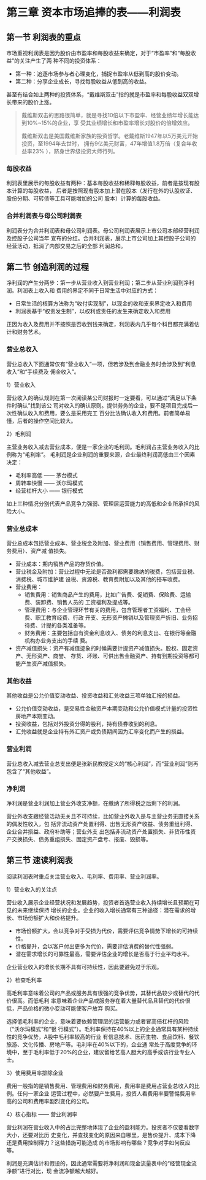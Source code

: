 # 第三章 资本市场追捧的表——利润表

## 第一节 利润表的重点

市场重视利润表是因为股价由市盈率和每股收益来确定，对于“市盈率”和“每股收益”的关注产生了两
种不同的投资体系：

- 第一种：追逐市场参与者心理变化，捕捉市盈率从低到高的股价变动。
- 第二种：分享企业成长，寻找每股收益从低到高的收益。

甚至有结合如上两种的投资体系，“戴维斯双击”指的就是市盈率和每股收益双双增长带来的股价上涨。

> 戴维斯双击的思路很简单，就是寻找10倍以下市盈率、经营业绩年增长能达到10%~15%的企业，享
受其业绩增长和市盈率增长对股价的倍增效应。
>
> 戴维斯双击是美国戴维斯家族的投资哲学。老戴维斯1947年以5万美元开始投资，至1994年去世时，
拥有9亿美元财富，47年增值1.8万倍（复合年收益率23% ），跻身世界级投资大师行列。

### 每股收益

利润表里展示的每股收益有两种：基本每股收益和稀释每股收益，前者是按现有股本计算的每股收益，
后者是按照现有股本加上潜在股本（发行在外的认股权证、股份分期、可转债等工具可能增加的公司
股本）计算的每股收益。

### 合并利润表与母公司利润表

利润表分为合并利润表和母公司利润表。母公司利润表展示上市公司本部经营利润及控股子公司当年
宣布的分红。合并利润表，展示上市公司加上其控股子公司的经营活动，抵消了内部交易之后的全部
利润总和。

## 第二节 创造利润的过程

净利润的产生分两步：第一步从营业收入到营业利润；第二步从营业利润到净利润。利润表上收入和
费用的界定不同于日常生活中对应的方式：

- 日常生活的核算方法称为“收付实现制”，以现金的收和支来界定收入和费用
- 利润表基于“权责发生制”，以权利或责任的发生来确定收入和费用

正因为收入及费用并不按照是否收到钱来确定，利润表内几乎每个科目都充满着估计和财务艺术。

### 营业总收入

营业总收入下面通常仅有“营业收入”一项，但若涉及到金融业务时会涉及到“利息收入”和“手续费及
佣金收入”。

1）营业收入

营业收入的确认规则在第一次阅读某公司财报时一定要看，可以通过“满足以下条件时确认”找到该公
司对收入的确认原则。提供劳务的企业，要不是项目完成后一次性确认收入和费用，要么是采用完工
百分比法确认收入和费用。前者简单易懂，后者的操作空间比较大。

2）毛利润

主营业务收入减去营业成本，便是一家企业的毛利润。毛利润占主营业务收入的比例称为“毛利率”。
毛利润是企业利润的重要来源，企业最终利润高低由三个因素决定：

- 毛利率高低 —— 茅台模式
- 周转率快慢 —— 沃尔玛模式
- 经营杠杆大小 —— 银行模式

如上三种情况分别代表产品竞争力强弱、管理层运营能力的高低和企业所承担的风险大小。

### 营业总成本

营业总成本包括营业成本、营业税金及附加、营业费用（销售费用、管理费用、财务费用）、资产减
值损失。

- 营业成本：期内销售产品的存货价值。
- 营业税金及附加：营业过程中无论是否盈利都需要缴纳的税费，包括营业税、消费税、城市维护建
设税、资源税、教育费附加以及其他的搭车收费。
- 营业费用：
  - 销售费用：销售商品产生的费用，比如广告费、促销费、保险费、运输费、装卸费、销售人员的
    工资福利及提成等。
  - 管理费用：与企业管理环节有关的费用，包含管理者工资福利、工会经费、职工教育经费、行政
    开支、无形资产摊销以及管理资产折旧、业务招待费、计提的各类准备等。
  - 财务费用：主要包括自有资金利息收入、债务的利息支出、在银行等金融机构办业务支出的手续
    费。
- 资产减值损失：资产有减值迹象的时候需要计提资产减值损失。股权、固定资产、无形资产、商誉、
  存货、坏账、可供出售金融资产、持有到期投资等都可能产生资产减值损失。

### 其他收益

其他收益是公允价值变动收益、投资收益和汇兑收益三项单独汇报的损益。

- 公允价值变动收益，是交易性金融资产本期变动和公允价值模式计量的投资性房地产本期变动。
- 投资收益，包括对外投资分得的股利，持有债券收到的利息。
- 汇兑收益就是企业持有外汇资产或负债期间因为汇率变化而产生的损益。

### 营业利润

营业总收入减去营业总支出便是张新民教授定义的“核心利润”，而“营业利润”则再包含了“其他收益”。

### 净利润

净利润是营业利润加上营业外收支净额，在缴纳了所得税之后剩下的利润。

营业外收支跟经营活动无关且不可持续，比如营业外收入是与主营业务无直接关系的偶发性收入，包
括非流动资产处置利得、出售无形资产收益、债务重组利得、企业合并损益、政府补助等；营业外支
出包括非流动资产处置损失、非货币性资产交换损失、债务重组损失、固定资产盘亏、报废、毁损等。

## 第三节 速读利润表

阅读利润表时重点关注营业收入、毛利率、费用率、营业利润率。

1）营业收入的关注点

营业收入展示企业经营状况和发展趋势，投资者首选营业收入持续增长且预期在可见的未来继续保持
增长的企业。企业的收入增长通常有三种途径：潜在需求的增长、市场份额扩大和价格提升。

- 市场份额扩大，会以竞争对手受损为代价，需要评估竞争情势下增长的可持续性。
- 价格提升，会以客户付出更多为代价，需要评估消费的替代性强弱。
- 潜在需求增长的可靠性最高，需要评估企业的增长是否高于行业平均水平。

企业营业收入的增长长期不具有可持续性，因此要避免过于乐观。

2）检查毛利率

高毛利率意味着公司的产品或服务具有很强的竞争优势，其替代品较少或替代的代价很高。而低毛利
率意味着企业产品或服务存在着大量替代品且替代的代价很低，产品价格的微小变动可能使客户放弃
购买。

选择低毛利率的企业，意味着要依赖管理层的运营能力或者冒高倍杠杆的风险（“沃尔玛模式”和“银
行模式”）。毛利率保持在40%以上的企业通常具有某种持续性的竞争优势，A股中毛利率较高的行业
有信息技术、医药生物、食品饮料、餐饮旅游、文化传播、房地产等。毛利率在40%以下的，企业通
常处于高度竞争的环境中，至于毛利率低于20%的企业，建议留给艺高人胆大的高手或该行业专业人
士。

3）使用费用率排除企业

费用一般指的是销售费用、管理费用和财务费用，费用率是费用占营业总收入的比例。任何一家企业
运营过程中，必然要产生费用，投资人看费用率要警惕费用率高的公司和费用率剧烈变化的公司。

4）核心指标 —— 营业利润率

营业利润在营业收入中的占比完整地体现了企业的盈利能力。投资者不仅要看数字大小，还要对比历
史变化，并查找变化的原因来自哪里，是售价提升、成本下降还是费用控制得力？这些措施可能造成
的市场影响有哪些？竞争对手如何反应等。


利润是充满估计和假设的，因此通常需要将净利润和现金流量表中的“经营现金流净额”进行对比，现
金流净额越大越好。

